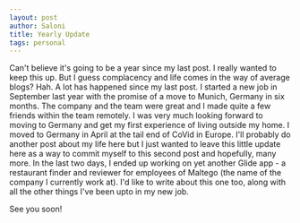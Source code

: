 ```yaml
---
layout: post
author: Saloni
title: Yearly Update
tags: personal
---
```



Can't believe it's going to be a year since my last post. 
I really wanted to keep this up. But I guess complacency and life comes in the way of average blogs? Hah. A lot has happened since my last post.
I started a new job in September last year with the promise of a move to Munich, Germany in six months. 
The company and the team were great and I made quite a few friends within the team remotely. 
I was very much looking forward to moving to Germany and get my first experience of living outside my home.
I moved to Germany in April at the tail end of CoVid in Europe. I'll probably do another post about my life here but I just wanted to leave this little update here as a way to commit myself to this second post and hopefully, many more. 
In the last two days, I ended up working on yet another Glide app - a restaurant finder and reviewer for employees of Maltego (the name of the company I currently work at).
I'd like to write about this one too, along with all the other things I've been upto in my new job.

See you soon!
